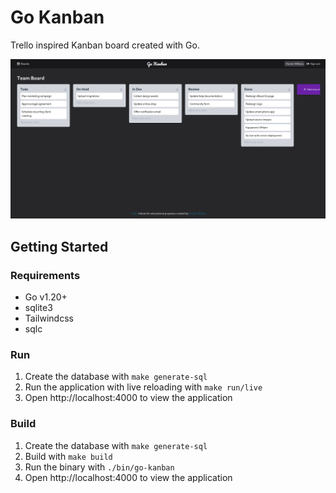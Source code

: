 # Go Kanban

Trello inspired Kanban board created with Go.

![Go Kanban Screenshot](https://github.com/hunterwilkins2/go-kanban/blob/master/img/go-kanban.png)

## Getting Started

### Requirements

- Go v1.20+
- sqlite3
- Tailwindcss
- sqlc

### Run

1. Create the database with `make generate-sql`
2. Run the application with live reloading with `make run/live`
3. Open http://localhost:4000 to view the application

### Build

1. Create the database with `make generate-sql`
2. Build with `make build`
3. Run the binary with `./bin/go-kanban`
4. Open http://localhost:4000 to view the application
